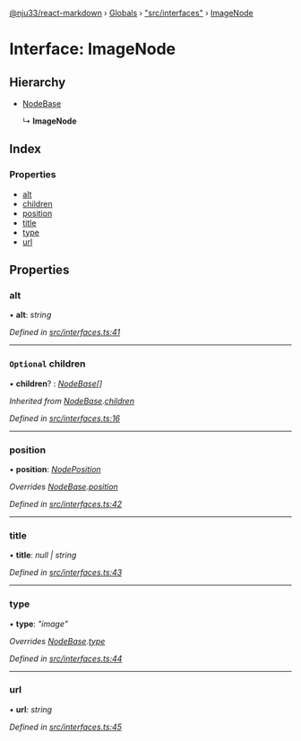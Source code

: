 [@nju33/react-markdown](../README.md) › [Globals](../globals.md) › ["src/interfaces"](../modules/_src_interfaces_.md) › [ImageNode](_src_interfaces_.imagenode.md)

# Interface: ImageNode

## Hierarchy

* [NodeBase](_src_interfaces_.nodebase.md)

  ↳ **ImageNode**

## Index

### Properties

* [alt](_src_interfaces_.imagenode.md#alt)
* [children](_src_interfaces_.imagenode.md#optional-children)
* [position](_src_interfaces_.imagenode.md#position)
* [title](_src_interfaces_.imagenode.md#title)
* [type](_src_interfaces_.imagenode.md#type)
* [url](_src_interfaces_.imagenode.md#url)

## Properties

###  alt

• **alt**: *string*

*Defined in [src/interfaces.ts:41](https://github.com/nju33/react-markdown/blob/6bc1522/src/interfaces.ts#L41)*

___

### `Optional` children

• **children**? : *[NodeBase](_src_interfaces_.nodebase.md)[]*

*Inherited from [NodeBase](_src_interfaces_.nodebase.md).[children](_src_interfaces_.nodebase.md#optional-children)*

*Defined in [src/interfaces.ts:16](https://github.com/nju33/react-markdown/blob/6bc1522/src/interfaces.ts#L16)*

___

###  position

• **position**: *[NodePosition](_src_interfaces_.nodeposition.md)*

*Overrides [NodeBase](_src_interfaces_.nodebase.md).[position](_src_interfaces_.nodebase.md#position)*

*Defined in [src/interfaces.ts:42](https://github.com/nju33/react-markdown/blob/6bc1522/src/interfaces.ts#L42)*

___

###  title

• **title**: *null | string*

*Defined in [src/interfaces.ts:43](https://github.com/nju33/react-markdown/blob/6bc1522/src/interfaces.ts#L43)*

___

###  type

• **type**: *"image"*

*Overrides [NodeBase](_src_interfaces_.nodebase.md).[type](_src_interfaces_.nodebase.md#type)*

*Defined in [src/interfaces.ts:44](https://github.com/nju33/react-markdown/blob/6bc1522/src/interfaces.ts#L44)*

___

###  url

• **url**: *string*

*Defined in [src/interfaces.ts:45](https://github.com/nju33/react-markdown/blob/6bc1522/src/interfaces.ts#L45)*
